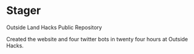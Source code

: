 # Stager

Outside Land Hacks Public Repository

Created the website and four twitter bots in twenty four hours at Outside Hacks.

